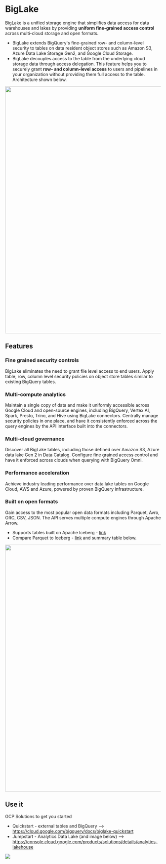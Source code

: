 # BigLake

BigLake is a unified storage engine that simplifies data access for data warehouses and lakes by providing **uniform fine-grained access control** across multi-cloud storage and open formats. 
- BigLake extends BigQuery's fine-grained row- and column-level security to tables on data resident object stores such as Amazon S3, Azure Data Lake Storage Gen2, and Google Cloud Storage. 
- BigLake decouples access to the table from the underlying cloud storage data through access delegation. This feature helps you to securely grant **row- and column-level access** to users and pipelines in your organization without providing them full access to the table.  Architecture shown below.

<img src="https://cloud.google.com/bigquery/images/biglake_arch.png" width=800>

## Features

### Fine grained security controls
BigLake eliminates the need to grant file level access to end users. Apply table, row, column level security policies on object store tables similar to existing BigQuery tables.

### Multi-compute analytics
Maintain a single copy of data and make it uniformly accessible across Google Cloud and open-source engines, including BigQuery, Vertex AI, Spark, Presto, Trino, and Hive using BigLake connectors. Centrally manage security policies in one place, and have it consistently enforced across the query engines by the API interface built into the connectors.

### Multi-cloud governance
Discover all BigLake tables, including those defined over Amazon S3, Azure data lake Gen 2 in Data Catalog. Configure fine grained access control and have it enforced across clouds when querying with BigQuery Omni.

### Performance acceleration
Achieve industry leading performance over data lake tables on Google Cloud, AWS and Azure, powered by proven BigQuery infrastructure.

### Built on open formats
Gain access to the most popular open data formats including Parquet, Avro, ORC, CSV, JSON. The API serves multiple compute engines through Apache Arrow.
- Supports tables built on Apache Iceberg - [link](https://iceberg.apache.org/)
- Compare Parquet to Iceberg - [link](https://www.decube.io/post/what-is-apache-iceberg-versus-parquet) and summary table below.
<img src="https://uploads-ssl.webflow.com/63ccf2f0ea97be12ead278ed/645dc43d78fbfb0e0949fb95_Screenshot%202023-05-12%20at%2012.43.47%20PM.png" width=800>

## Use it
GCP Solutions to get you started
- Quickstart - external tables and BigQuery --> https://cloud.google.com/bigquery/docs/biglake-quickstart
- Jumpstart - Analytics Data Lake (and image below) --> https://console.cloud.google.com/products/solutions/details/analytics-lakehouse

<img src="https://www.gstatic.com/pantheon/images/solutions/analytics_lakehouse_architecture_v2.png">
